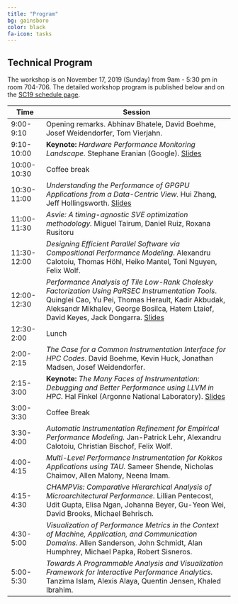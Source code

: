 ```yaml
---
title: "Program"
bg: gainsboro
color: black
fa-icon: tasks
---
```


## Technical Program

The workshop is on November 17, 2019 (Sunday) from 9am - 5:30 pm in room 704-706. The
detailed workshop program is published below and on the
[SC19 schedule page](https://sc19.supercomputing.org/session/?sess=sess114).

| Time        | Session |
|-------------|---------|
| 9:00-9:10   | Opening remarks. Abhinav Bhatele, David Boehme, Josef Weidendorfer, Tom Vierjahn. |
| 9:10-10:00  | **Keynote:** *Hardware Performance Monitoring Landscape.* Stephane Eranian (Google). [Slides](slides/Eranian_KeynoteSC19.pdf) |
| 10:00-10:30 | Coffee break |
| 10:30-11:00 | *Understanding the Performance of GPGPU Applications from a Data-Centric View.* Hui Zhang, Jeff Hollingsworth. [Slides](slides/Zhang_SC19-slides-pdf.pdf) |
| 11:00-11:30 | *Asvie: A timing-agnostic SVE optimization methodology.* Miguel Tairum, Daniel Ruiz, Roxana Rusitoru |
| 11:30-12:00 | *Designing Efficient Parallel Software via Compositional Performance Modeling*. Alexandru Calotoiu, Thomas Höhl, Heiko Mantel, Toni Nguyen, Felix Wolf. |
| 12:00-12:30 | *Performance Analysis of Tile Low-Rank Cholesky Factorization Using PaRSEC Instrumentation Tools*. Quinglei Cao, Yu Pei, Thomas Herault, Kadir Akbudak, Aleksandr Mikhalev, George Bosilca, Hatem Ltaief, David Keyes, Jack Dongarra. [Slides](slides/Cao_sc19_protools.pdf) |
| 12:30-2:00  | Lunch   |
| 2:00-2:15   | *The Case for a Common Instrumentation Interface for HPC Codes*. David Boehme, Kevin Huck, Jonathan Madsen, Josef Weidendorfer. |
| 2:15-3:00   | **Keynote:** *The Many Faces of Instrumentation: Debugging and Better Performance using LLVM in HPC.* Hal Finkel (Argonne National Laboratory). [Slides](slides/Finkel_llvm-protools-2019.pdf) |
| 3:00-3:30   | Coffee Break |
| 3:30-4:00   | *Automatic Instrumentation Refinement for Empirical Performance Modeling.* Jan-Patrick Lehr, Alexandru Calotoiu, Christian Bischof, Felix Wolf. |
| 4:00-4:15   | *Multi-Level Performance Instrumentation for Kokkos Applications using TAU.* Sameer Shende, Nicholas Chaimov, Allen Malony, Neena Imam. |
| 4:15-4:30   | *CHAMPVis: Comparative Hierarchical Analysis of Microarchitectural Performance.* Lillian Pentecost, Udit Gupta, Elisa Ngan, Johanna Beyer, Gu-Yeon Wei, David Brooks, Michael Behrisch. |
| 4:30-5:00   | *Visualization of Performance Metrics in the Context of Machine, Application, and Communication Domains*. Allen Sanderson, John Schmidt, Alan Humphrey, Michael Papka, Robert Sisneros. |
| 5:00-5:30   | *Towards A Programmable Analysis and Visualization Framework for Interactive Performance Analytics.* Tanzima Islam, Alexis Alaya, Quentin Jensen, Khaled Ibrahim. |
